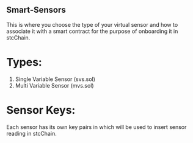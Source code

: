 ## Smart-Sensors

This is where you choose the type of your virtual sensor and how to associate it with a smart contract for the purpose of onboarding it in stcChain.

# Types:

1. Single Variable Sensor (svs.sol)
2. Multi Variable Sensor (mvs.sol)

# Sensor Keys:

Each sensor has its own key pairs in which will be used to insert sensor reading in stcChain.

